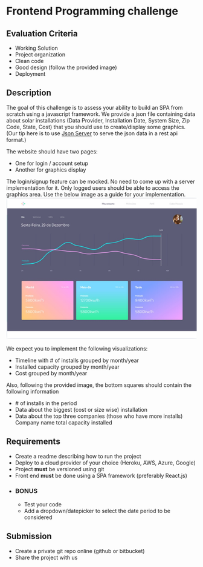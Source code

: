 # Frontend Programming challenge

## Evaluation Criteria
 - Working Solution
 - Project organization
 - Clean code
 - Good design (follow the provided image)
 - Deployment

## Description
  The goal of this challenge is to assess your ability to build an SPA from scratch using a javascript framework. 
  We provide a json file containing data about solar installations (Data Provider, Installation Date,	System Size,	Zip Code,	State,	Cost) that you should use to create/display some graphics. (Our tip here is to use [Json Server](https://github.com/typicode/json-server) to serve the json data in a rest api format.)

  The website should have two pages:
  - One for login / account setup 
  - Another for graphics display
  
  The login/signup feature can be mocked. No need to come up with a server implementation for it.
  Only logged users should be able to access the graphics area.
  Use the below image as a guide for your implementation.
  ![Dashboard look](https://github.com/sauloaguiar/orbita.cc/blob/master/data/dahsboard.jpg "Dashboard")

  
  
  We expect you to implement the following visualizations:
  - Timeline with \# of installs grouped by month/year
  - Installed capacity grouped by month/year
  - Cost grouped by month/year

  Also, following the provided image, the bottom squares should contain the following information
  - \# of installs in the period
  - Data about the biggest (cost or size wise) installation
  - Data about the top three companies (those who have more installs)
    Company name
    total capacity installed

## Requirements
 - Create a readme describing how to run the project
 - Deploy to a cloud provider of your choice (Heroku, AWS, Azure, Google)
 - Project **must** be versioned using git
 - Front end **must** be done using a SPA framework (preferably React.js) 
 - ### BONUS
   - Test your code
   - Add a dropdown/datepicker to select the date period to be considered

## Submission
 - Create a private git repo online (github or bitbucket)
 - Share the project with us
